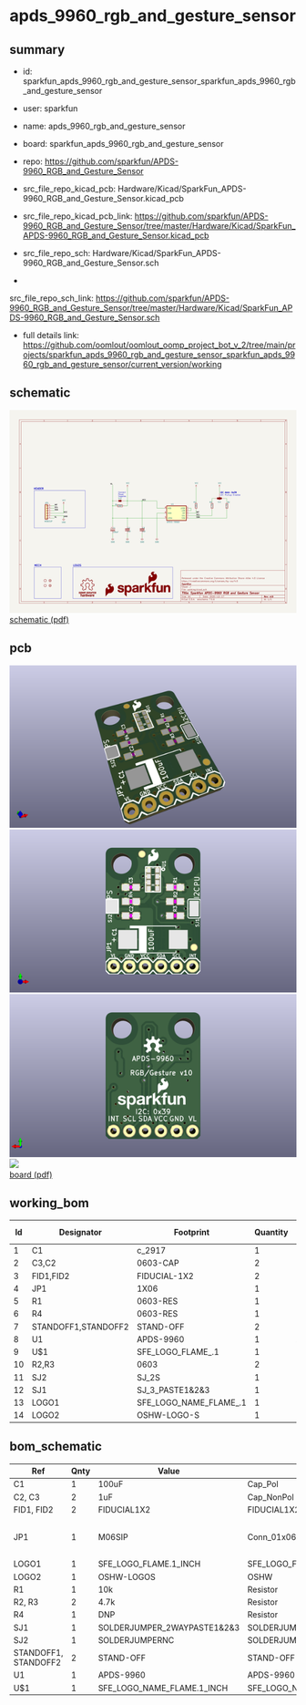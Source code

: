 # apds_9960_rgb_and_gesture_sensor
 
## summary 
* id: sparkfun_apds_9960_rgb_and_gesture_sensor_sparkfun_apds_9960_rgb_and_gesture_sensor
* user: sparkfun
* name: apds_9960_rgb_and_gesture_sensor
* board: sparkfun_apds_9960_rgb_and_gesture_sensor
* repo: https://github.com/sparkfun/APDS-9960_RGB_and_Gesture_Sensor
* src_file_repo_kicad_pcb: Hardware/Kicad/SparkFun_APDS-9960_RGB_and_Gesture_Sensor.kicad_pcb
* src_file_repo_kicad_pcb_link: https://github.com/sparkfun/APDS-9960_RGB_and_Gesture_Sensor/tree/master/Hardware/Kicad/SparkFun_APDS-9960_RGB_and_Gesture_Sensor.kicad_pcb


* src_file_repo_sch: Hardware/Kicad/SparkFun_APDS-9960_RGB_and_Gesture_Sensor.sch
*
 src_file_repo_sch_link: https://github.com/sparkfun/APDS-9960_RGB_and_Gesture_Sensor/tree/master/Hardware/Kicad/SparkFun_APDS-9960_RGB_and_Gesture_Sensor.sch
* full details link: https://github.com/oomlout/oomlout_oomp_project_bot_v_2/tree/main/projects/sparkfun_apds_9960_rgb_and_gesture_sensor_sparkfun_apds_9960_rgb_and_gesture_sensor/current_version/working  

## schematic  
![](working_schematic_600.png)  
[schematic (pdf)](working_schematic.pdf)  

## pcb  
![](working_3d_600.png) 
![](working_3d_front_600.png)  
![](working_3d_back_600.png)  
![](working_600.png)  
[board (pdf)](working.pdf)  

## working_bom
| Id | Designator | Footprint | Quantity | Designation | Supplier and ref |  | None | 
| --- | --- | --- | --- | --- | --- | --- | --- | 
| 1 | C1 | c_2917 | 1 | 100uF |  |  | [''] | 
| 2 | C3,C2 | 0603-CAP | 2 | 1uF |  |  | [''] | 
| 3 | FID1,FID2 | FIDUCIAL-1X2 | 2 | FIDUCIAL1X2 |  |  | [''] | 
| 4 | JP1 | 1X06 | 1 | M06SIP |  |  | [''] | 
| 5 | R1 | 0603-RES | 1 | 10k |  |  | [''] | 
| 6 | R4 | 0603-RES | 1 | DNP |  |  | [''] | 
| 7 | STANDOFF1,STANDOFF2 | STAND-OFF | 2 | STAND-OFF |  |  | [''] | 
| 8 | U1 | APDS-9960 | 1 | APDS-9960 |  |  | [''] | 
| 9 | U$1 | SFE_LOGO_FLAME_.1 | 1 | SFE_LOGO_NAME_FLAME.1_INCH |  |  | [''] | 
| 10 | R2,R3 | 0603 | 2 | 4.7k |  |  | [''] | 
| 11 | SJ2 | SJ_2S | 1 | SOLDERJUMPERNC |  |  | [''] | 
| 12 | SJ1 | SJ_3_PASTE1&2&3 | 1 | SOLDERJUMPER_2WAYPASTE1&2&3 |  |  | [''] | 
| 13 | LOGO1 | SFE_LOGO_NAME_FLAME_.1 | 1 | SFE_LOGO_FLAME.1_INCH |  |  | [''] | 
| 14 | LOGO2 | OSHW-LOGO-S | 1 | OSHW-LOGOS |  |  | [''] | 


## bom_schematic
| Ref | Qnty | Value | Cmp name | Footprint | Description | Vendor | DNP | 
| --- | --- | --- | --- | --- | --- | --- | --- | 
| C1 | 1 | 100uF | Cap_Pol | APDS_9960:c_2917 | Polarized capacitor |  |  | 
| C2, C3 | 2 | 1uF | Cap_NonPol | APDS_9960:0603-CAP | Polarized capacitor |  |  | 
| FID1, FID2 | 2 | FIDUCIAL1X2 | FIDUCIAL1X2 | APDS_9960:FIDUCIAL-1X2 |  |  |  | 
| JP1 | 1 | M06SIP | Conn_01x06 | APDS_9960:1X06 | Generic connector, single row, 01x06, script generated (kicad-library-utils/schlib/autogen/connector/) |  |  | 
| LOGO1 | 1 | SFE_LOGO_FLAME.1_INCH | SFE_LOGO_FLAME.1COP | APDS_9960:SFE_LOGO_NAME_FLAME_.1 |  |  |  | 
| LOGO2 | 1 | OSHW-LOGOS | OSHW | APDS_9960:OSHW-LOGO-S |  |  |  | 
| R1 | 1 | 10k | Resistor | APDS_9960:0603-RES | Resistor |  |  | 
| R2, R3 | 2 | 4.7k | Resistor | APDS_9960:0603 | Resistor |  |  | 
| R4 | 1 | DNP | Resistor | APDS_9960:0603-RES | Resistor |  |  | 
| SJ1 | 1 | SOLDERJUMPER_2WAYPASTE1&2&3 | SOLDERJUMPER_2WAYPASTE1&2&3 | APDS_9960:SJ_3_PASTE1&2&3 |  |  |  | 
| SJ2 | 1 | SOLDERJUMPERNC | SOLDERJUMPERNO | APDS_9960:SJ_2S |  |  |  | 
| STANDOFF1, STANDOFF2 | 2 | STAND-OFF | STAND-OFF | APDS_9960:STAND-OFF |  |  |  | 
| U1 | 1 | APDS-9960 | APDS-9960 | APDS_9960:APDS-9960 |  |  |  | 
| U$1 | 1 | SFE_LOGO_NAME_FLAME.1_INCH | SFE_LOGO_NAME_FLAME1_INCH | APDS_9960:SFE_LOGO_FLAME_.1 |  |  |  | 



